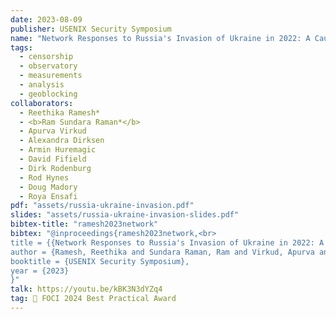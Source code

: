 ```yaml
---
date: 2023-08-09
publisher: USENIX Security Symposium
name: "Network Responses to Russia's Invasion of Ukraine in 2022: A Cautionary Tale for Internet Freedom"
tags:
  - censorship
  - observatory
  - measurements
  - analysis
  - geoblocking
collaborators:
  - Reethika Ramesh*
  - <b>Ram Sundara Raman*</b>
  - Apurva Virkud
  - Alexandra Dirksen
  - Armin Huremagic
  - David Fifield
  - Dirk Rodenburg
  - Rod Hynes
  - Doug Madory
  - Roya Ensafi
pdf: "assets/russia-ukraine-invasion.pdf"
slides: "assets/russia-ukraine-invasion-slides.pdf"
bibtex-title: "ramesh2023network"
bibtex: "@inproceedings{ramesh2023network,<br>
title = {{Network Responses to Russia's Invasion of Ukraine in 2022: A Cautionary Tale for Internet Freedom}},<br>
author = {Ramesh, Reethika and Sundara Raman, Ram and Virkud, Apurva and Dirksen, Alexandra and Huremagic, Armin and Fifield, David and Rodenburg, Dirk and Hynes, Rod and Madory, Doug and Ensafi, Roya},<br>
booktitle = {USENIX Security Symposium},
year = {2023}
}"
talk: https://youtu.be/kBK3N3dYZq4
tag: 🏅 FOCI 2024 Best Practical Award
---
```

